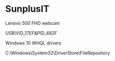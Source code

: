 # SunplusIT
Lenovo 500 FHD webcam

USB\VID_17EF&PID_482F

Windows 10 WHQL drivers

C:\Windows\System32\DriverStore\FileRepository
